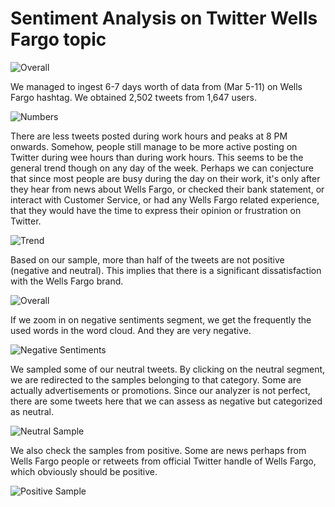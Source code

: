 # Sentiment Analysis on Twitter Wells Fargo topic


![Overall](https://github.com/kamarapaulb/sentiment-analysis/raw/master/images/001_overall.PNG)



We managed to ingest 6-7 days worth of data from (Mar 5-11) on Wells Fargo hashtag. We obtained 2,502 tweets from 1,647 users.

![Numbers](https://github.com/kamarapaulb/sentiment-analysis/raw/master/images/002_numbers.PNG) 



There are less tweets posted during work hours and peaks at 8 PM onwards. Somehow, people still manage to be more active posting on Twitter during wee hours than during work hours. This seems to be the general trend though on any day of the week. 
Perhaps we can conjecture that since most people are busy during the day on their work, it's only after they hear from news about Wells Fargo, or checked their bank statement, or interact with Customer Service, or had any Wells Fargo related experience, that they would have the time to express their opinion or frustration on Twitter.

![Trend](https://github.com/kamarapaulb/sentiment-analysis/raw/master/images/003_trend.PNG) 



Based on our sample, more than half of the tweets are not positive (negative and neutral). This implies that there is a significant dissatisfaction with the Wells Fargo brand.

![Overall](https://github.com/kamarapaulb/sentiment-analysis/raw/master/images/004_pie_chart.PNG)



If we zoom in on negative sentiments segment, we get the frequently the used words in the word cloud. And they are very negative.

![Negative Sentiments](https://github.com/kamarapaulb/sentiment-analysis/raw/master/images/010_negative_sentiment.PNG)



We sampled some of our neutral tweets. By clicking on the neutral segment, we are redirected to the samples belonging to that category. Some are actually advertisements or promotions. Since our analyzer is not perfect, there are some tweets here that we can assess as negative but categorized as neutral.

![Neutral Sample](https://github.com/kamarapaulb/sentiment-analysis/raw/master/images/011_neutral_sample.PNG)



We also check the samples from positive. Some are news perhaps from Wells Fargo people or retweets from official Twitter handle of Wells Fargo, which obviously should be positive.

![Positive Sample](https://github.com/kamarapaulb/sentiment-analysis/raw/master/images/011_positive_sample.PNG)